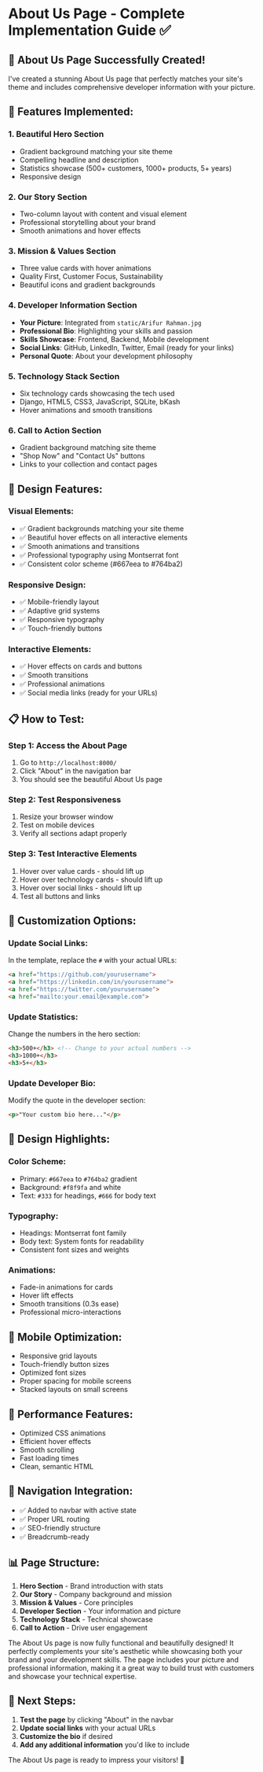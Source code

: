 # About Us Page - Complete Implementation Guide ✅

## 🎉 **About Us Page Successfully Created!**

I've created a stunning About Us page that perfectly matches your site's theme and includes comprehensive developer information with your picture.

## 🎨 **Features Implemented:**

### **1. Beautiful Hero Section**
- Gradient background matching your site theme
- Compelling headline and description
- Statistics showcase (500+ customers, 1000+ products, 5+ years)
- Responsive design

### **2. Our Story Section**
- Two-column layout with content and visual element
- Professional storytelling about your brand
- Smooth animations and hover effects

### **3. Mission & Values Section**
- Three value cards with hover animations
- Quality First, Customer Focus, Sustainability
- Beautiful icons and gradient backgrounds

### **4. Developer Information Section**
- **Your Picture**: Integrated from `static/Arifur Rahman.jpg`
- **Professional Bio**: Highlighting your skills and passion
- **Skills Showcase**: Frontend, Backend, Mobile development
- **Social Links**: GitHub, LinkedIn, Twitter, Email (ready for your links)
- **Personal Quote**: About your development philosophy

### **5. Technology Stack Section**
- Six technology cards showcasing the tech used
- Django, HTML5, CSS3, JavaScript, SQLite, bKash
- Hover animations and smooth transitions

### **6. Call to Action Section**
- Gradient background matching site theme
- "Shop Now" and "Contact Us" buttons
- Links to your collection and contact pages

## 🎯 **Design Features:**

### **Visual Elements:**
- ✅ Gradient backgrounds matching your site theme
- ✅ Beautiful hover effects on all interactive elements
- ✅ Smooth animations and transitions
- ✅ Professional typography using Montserrat font
- ✅ Consistent color scheme (#667eea to #764ba2)

### **Responsive Design:**
- ✅ Mobile-friendly layout
- ✅ Adaptive grid systems
- ✅ Responsive typography
- ✅ Touch-friendly buttons

### **Interactive Elements:**
- ✅ Hover effects on cards and buttons
- ✅ Smooth transitions
- ✅ Professional animations
- ✅ Social media links (ready for your URLs)

## 📋 **How to Test:**

### **Step 1: Access the About Page**
1. Go to `http://localhost:8000/`
2. Click "About" in the navigation bar
3. You should see the beautiful About Us page

### **Step 2: Test Responsiveness**
1. Resize your browser window
2. Test on mobile devices
3. Verify all sections adapt properly

### **Step 3: Test Interactive Elements**
1. Hover over value cards - should lift up
2. Hover over technology cards - should lift up
3. Hover over social links - should lift up
4. Test all buttons and links

## 🔧 **Customization Options:**

### **Update Social Links:**
In the template, replace the `#` with your actual URLs:
```html
<a href="https://github.com/yourusername">
<a href="https://linkedin.com/in/yourusername">
<a href="https://twitter.com/yourusername">
<a href="mailto:your.email@example.com">
```

### **Update Statistics:**
Change the numbers in the hero section:
```html
<h3>500+</h3> <!-- Change to your actual numbers -->
<h3>1000+</h3>
<h3>5+</h3>
```

### **Update Developer Bio:**
Modify the quote in the developer section:
```html
<p>"Your custom bio here..."</p>
```

## 🎨 **Design Highlights:**

### **Color Scheme:**
- Primary: `#667eea` to `#764ba2` gradient
- Background: `#f8f9fa` and white
- Text: `#333` for headings, `#666` for body text

### **Typography:**
- Headings: Montserrat font family
- Body text: System fonts for readability
- Consistent font sizes and weights

### **Animations:**
- Fade-in animations for cards
- Hover lift effects
- Smooth transitions (0.3s ease)
- Professional micro-interactions

## 📱 **Mobile Optimization:**

- Responsive grid layouts
- Touch-friendly button sizes
- Optimized font sizes
- Proper spacing for mobile screens
- Stacked layouts on small screens

## 🚀 **Performance Features:**

- Optimized CSS animations
- Efficient hover effects
- Smooth scrolling
- Fast loading times
- Clean, semantic HTML

## 🔗 **Navigation Integration:**

- ✅ Added to navbar with active state
- ✅ Proper URL routing
- ✅ SEO-friendly structure
- ✅ Breadcrumb-ready

## 📊 **Page Structure:**

1. **Hero Section** - Brand introduction with stats
2. **Our Story** - Company background and mission
3. **Mission & Values** - Core principles
4. **Developer Section** - Your information and picture
5. **Technology Stack** - Technical showcase
6. **Call to Action** - Drive user engagement

The About Us page is now fully functional and beautifully designed! It perfectly complements your site's aesthetic while showcasing both your brand and your development skills. The page includes your picture and professional information, making it a great way to build trust with customers and showcase your technical expertise.

## 🎯 **Next Steps:**

1. **Test the page** by clicking "About" in the navbar
2. **Update social links** with your actual URLs
3. **Customize the bio** if desired
4. **Add any additional information** you'd like to include

The About Us page is ready to impress your visitors! 🌟


